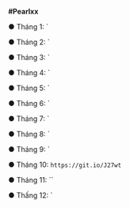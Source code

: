 **#Pearlxx**

● Tháng 1: `

● Tháng 2: `

● Tháng 3: `

● Tháng 4: `

● Tháng 5: `

● Tháng 6: `

● Tháng 7: `

● Tháng 8: `

● Tháng 9: `

● Tháng 10: `https://git.io/J27wt`

● Tháng 11: ``

● Thấng 12: `


